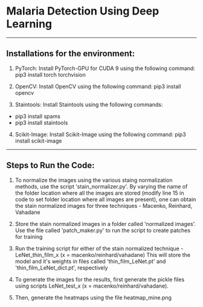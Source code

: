 # Malaria Detection Using Deep Learning

---------------------------------------------------------------------------

## Installations for the environment:

1) PyTorch: Install PyTorch-GPU for CUDA 9 using the following command:
pip3 install torch torchvision

2) OpenCV: Install OpenCV using the following command:
pip3 install opencv

3) Staintools: Install Staintools using the following commands:
- pip3 install spams
- pip3 install staintools

4) Scikit-Image: Install Scikit-Image using the following command:
pip3 install scikit-image

---------------------------------------------------------------------------

## Steps to Run the Code:

1. To normalize the images using the various staing normalization methods, use the script 
'stain_normalizer.py'. By varying the name of the folder location where all the images are stored (modify line 15 in
code to set folder location where all images are present), one can obtain the stain normalized images for three techniques - 
Macenko, Reinhard, Vahadane

2. Store the stain normalized images in a folder called 'normalized images'. Use the file called 'patch_maker.py' to run the script
to create patches for training

3. Run the training script for either of the stain normalized technique - LeNet_thin_film_x (x = macenko/reinhard/vahadane)
This will store the model and it's weights in files called 'thin_film_LeNet.pt' and 'thin_film_LeNet_dict.pt', respectively

4. To generate the images for the results, first generate the pickle files using scripts LeNet_test_x (x = macenko/reinhard/vahadane).

5. Then, generate the heatmaps using the file heatmap_mine.png
